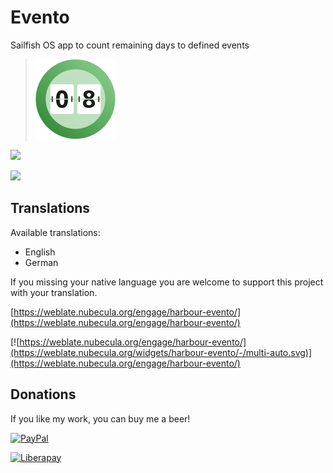 # Evento
Sailfish OS app to count remaining days to defined events

>![](icons/128x128/harbour-evento.png)

[![](https://github.com/black-sheep-dev/harbour-evento/actions/workflows/main.yml/badge.svg)](https://github.com/black-sheep-dev/harbour-evento/actions/workflows/main.yml)

![](http://weblate.nubecula.org/widgets/harbour-evento/-/harbour-evento/svg-badge.svg)

## Translations
Available translations:

- English
- German

If you missing your native language you are welcome to support this project with your translation.

[https://weblate.nubecula.org/engage/harbour-evento/](https://weblate.nubecula.org/engage/harbour-evento/)

[![https://weblate.nubecula.org/engage/harbour-evento/](https://weblate.nubecula.org/widgets/harbour-evento/-/multi-auto.svg)](https://weblate.nubecula.org/engage/harbour-evento/)

## Donations

If you like my work, you can buy me a beer! 

[![PayPal](https://www.paypalobjects.com/en_US/i/btn/btn_donate_LG.gif) ](https://www.paypal.com/paypalme/nubecula/1)

[![Liberapay](https://liberapay.com/assets/widgets/donate.svg)](https://liberapay.com/black-sheep-dev/donate)